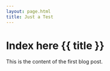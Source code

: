 ```yaml
---
layout: page.html
title: Just a Test
---
```


# Index here {{ title }}



This is the content of the first blog post. 

